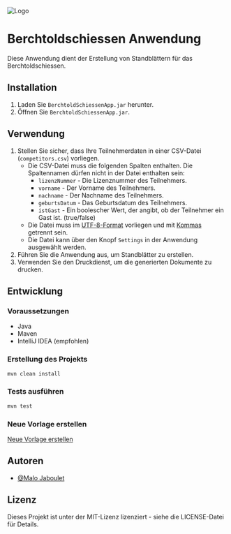 ![Logo](https://www.ssgn.ch/templates/yootheme/cache/0e/logo_sggn150-0e1fe872.png)

# Berchtoldschiessen Anwendung

Diese Anwendung dient der Erstellung von Standblättern für das Berchtoldschiessen.

## Installation

1. Laden Sie `BerchtoldSchiessenApp.jar` herunter.
2. Öffnen Sie `BerchtoldSchiessenApp.jar`.

## Verwendung

1. Stellen Sie sicher, dass Ihre Teilnehmerdaten in einer CSV-Datei (`competitors.csv`) vorliegen.
    - Die CSV-Datei muss die folgenden Spalten enthalten. Die Spaltennamen dürfen nicht in der Datei enthalten sein:
        - `lizenzNummer` - Die Lizenznummer des Teilnehmers.
        - `vorname` - Der Vorname des Teilnehmers.
        - `nachname` - Der Nachname des Teilnehmers.
        - `geburtsDatum` - Das Geburtsdatum des Teilnehmers.
        - `istGast` - Ein boolescher Wert, der angibt, ob der Teilnehmer ein Gast ist. (true/false)
    - Die Datei muss im <u>UTF-8-Format</u> vorliegen und mit <u>Kommas</u> getrennt sein. 
    - Die Datei kann über den Knopf `Settings` in der Anwendung ausgewählt werden.
2. Führen Sie die Anwendung aus, um Standblätter zu erstellen.
3. Verwenden Sie den Druckdienst, um die generierten Dokumente zu drucken.

## Entwicklung

### Voraussetzungen

- Java
- Maven
- IntelliJ IDEA (empfohlen)

### Erstellung des Projekts

```sh
mvn clean install
```

### Tests ausführen

```sh
mvn test
```

### Neue Vorlage erstellen
[Neue Vorlage erstellen](src/docs/Create_New_Template.md)

## Autoren

- [@Malo Jaboulet](https://www.github.com/MaloJaboulet)

## Lizenz

Dieses Projekt ist unter der MIT-Lizenz lizenziert - siehe die LICENSE-Datei für Details.
